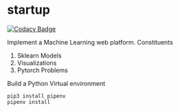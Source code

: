 # startup

[![Codacy Badge](https://api.codacy.com/project/badge/Grade/a73a1f2809e145dd9cba5855e431c24e)](https://app.codacy.com/app/TusharGupta01/startup?utm_source=github.com&utm_medium=referral&utm_content=TusharGupta01/startup&utm_campaign=Badge_Grade_Dashboard)

Implement a Machine Learning web platform. 
Constituents 
1. Sklearn Models
2. Visualizations
3. Pytorch Problems

Build a Python Virtual environment
```
pip3 install pipenv
pipenv install
```
